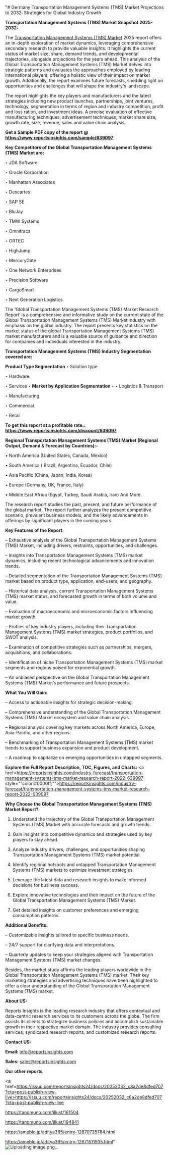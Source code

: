"# Germany Transportation Management Systems (TMS) Market Projections to 2032: Strategies for Global Industry Growth

<strong>Transportation Management Systems (TMS) Market Snapshot 2025-2032:</strong>

The <a href=https://www.reportsinsights.com/sample/639097>Transportation Management Systems (TMS) Market</a> 2025 report offers an in-depth exploration of market dynamics, leveraging comprehensive secondary research to provide valuable insights. It highlights the current status of market size, share, demand trends, and developmental trajectories, alongside projections for the years ahead. This analysis of the Global Transportation Management Systems (TMS) Market delves into strategic patterns and evaluates the approaches employed by leading international players, offering a holistic view of their impact on market growth. Additionally, the report examines future forecasts, shedding light on opportunities and challenges that will shape the industry's landscape.

The report highlights the key players and manufacturers and the latest strategies including new product launches, partnerships, joint ventures, technology, segmentation in terms of region and industry competition, profit and loss ration, and investment ideas. A precise evaluation of effective manufacturing techniques, advertisement techniques, market share size, growth rate, size, revenue, sales and value chain analysis.

<strong>Get a Sample PDF copy of the report @ <a href=https://www.reportsinsights.com/sample/639097 style=color:#0000ff;>https://www.reportsinsights.com/sample/639097</a></strong>

<strong>Key Competitors of the Global Transportation Management Systems (TMS) Market are:</strong>

‣ JDA Software

‣ Oracle Corporation

‣ Manhattan Associates

‣ Descartes

‣ SAP SE

‣ BluJay

‣ TMW Systems

‣ Omnitracs

‣ ORTEC

‣ HighJump

‣ MercuryGate

‣ One Network Enterprises

‣ Precision Software

‣ CargoSmart

‣ Next Generation Logistics

The ‘Global Transportation Management Systems (TMS) Market Research Report’ is a comprehensive and informative study on the current state of the Global Transportation Management Systems (TMS) Market industry with emphasis on the global industry. The report presents key statistics on the market status of the global Transportation Management Systems (TMS) market manufacturers and is a valuable source of guidance and direction for companies and individuals interested in the industry.

<strong>Transportation Management Systems (TMS) Industry Segmentation covered are:</strong>

<strong>Product Type Segmentation</strong>
‣
Solution type

‣ Hardware

‣ Services
‣ 
<strong>Market by Application Segmentation</strong>
‣
‣  Logistics & Transport

‣ Manufacturing

‣ Commercial

‣ Retail

<strong>To get this report at a profitable rate.: <a href=https://www.reportsinsights.com/discount/639097 style=color:#0000ff;>https://www.reportsinsights.com/discount/639097</a></strong>

<strong>Regional Transportation Management Systems (TMS) Market (Regional Output, Demand &amp; Forecast by Countries):-</strong>

• North America (United States, Canada, Mexico)

• South America ( Brazil, Argentina, Ecuador, Chile)

• Asia Pacific (China, Japan, India, Korea)

• Europe (Germany, UK, France, Italy)

• Middle East Africa (Egypt, Turkey, Saudi Arabia, Iran) And More.

The research report studies the past, present, and future performance of the global market. The report further analyzes the present competitive scenario, prevalent business models, and the likely advancements in offerings by significant players in the coming years.

<strong>Key Features of the Report:</strong>

– Exhaustive analysis of the Global Transportation Management Systems (TMS) Market, including drivers, restraints, opportunities, and challenges.

– Insights into Transportation Management Systems (TMS) market dynamics, including recent technological advancements and innovation trends.

– Detailed segmentation of the Transportation Management Systems (TMS) market based on product type, application, end-users, and geography.

– Historical data analysis, current Transportation Management Systems (TMS) market status, and forecasted growth in terms of both volume and value.

– Evaluation of macroeconomic and microeconomic factors influencing market growth.

– Profiles of key industry players, including their Transportation Management Systems (TMS) market strategies, product portfolios, and SWOT analysis.

– Examination of competitive strategies such as partnerships, mergers, acquisitions, and collaborations.

– Identification of niche Transportation Management Systems (TMS) market segments and regions poised for exponential growth.

– An unbiased perspective on the Global Transportation Management Systems (TMS) Market’s performance and future prospects.

<strong>What You Will Gain:</strong>

– Access to actionable insights for strategic decision-making.

– Comprehensive understanding of the Global Transportation Management Systems (TMS) Market ecosystem and value chain analysis.

– Regional analysis covering key markets across North America, Europe, Asia-Pacific, and other regions.

– Benchmarking of Transportation Management Systems (TMS) market trends to support business expansion and product development.

– A roadmap to capitalize on emerging opportunities in untapped segments.

<strong>Explore the Full Report Description, TOC, Figures, and Charts:</strong>
<a href=https://reportsinsights.com/industry-forecast/transportation-management-systems-tms-market-research-report-2022-639097 style=""color:#0000ff;"">https://reportsinsights.com/industry-forecast/transportation-management-systems-tms-market-research-report-2022-639097</a>

<strong>Why Choose the Global Transportation Management Systems (TMS) Market Report?</strong>

1. Understand the trajectory of the Global Transportation Management Systems (TMS) Market with accurate forecasts and growth trends.

2. Gain insights into competitive dynamics and strategies used by key players to stay ahead.

3. Analyze industry drivers, challenges, and opportunities shaping Transportation Management Systems (TMS) market potential.

4. Identify regional hotspots and untapped Transportation Management Systems (TMS) markets to optimize investment strategies.

5. Leverage the latest data and research insights to make informed decisions for business success.

6. Explore innovative technologies and their impact on the future of the Global Transportation Management Systems (TMS) Market.

7. Get detailed insights on customer preferences and emerging consumption patterns.

<strong>Additional Benefits:</strong>

– Customizable insights tailored to specific business needs.

– 24/7 support for clarifying data and interpretations.

– Quarterly updates to keep your strategies aligned with Transportation Management Systems (TMS) market changes.

Besides, the market study affirms the leading players worldwide in the Global Transportation Management Systems (TMS) market. Their key marketing strategies and advertising techniques have been highlighted to offer a clear understanding of the Global Transportation Management Systems (TMS) market.

<strong><strong>About US</strong>:</strong>

Reports Insights is the leading research industry that offers contextual and data-centric research services to its customers across the globe. The firm assists its clients to strategize business policies and accomplish sustainable growth in their respective market domain. The industry provides consulting services, syndicated research reports, and customized research reports.

<strong>Contact US:</strong>

<p class=><b>Email:</b> <a href=mailto:info@reportsinsights.com>info@reportsinsights.com</a></p>
<p class=><b>Sales:</b> <a href=mailto:sales@reportsinsights.com>sales@reportsinsights.com</a></p>

<strong>Our other reports</strong>

<a href=https://issuu.com/reportsinsights24/docs/20252032_c8a2de8dfed707?cta=post-publish-view-live>https://issuu.com/reportsinsights24/docs/20252032_c8a2de8dfed707?cta=post-publish-view-live</a>

<a href=https://tanomuno.com/illust/161504>https://tanomuno.com/illust/161504</a>

<a href=https://tanomuno.com/illust/194841>https://tanomuno.com/illust/194841</a>

<a href=https://ameblo.jp/aditya365/entry-12870735784.html>https://ameblo.jp/aditya365/entry-12870735784.html</a>

<a href=https://ameblo.jp/aditya365/entry-12871511935.html>https://ameblo.jp/aditya365/entry-12871511935.html</a>"
![Uploading image.png…]()
